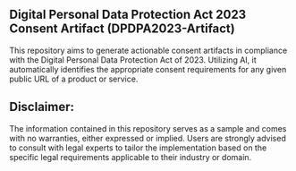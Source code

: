 ## Digital Personal Data Protection Act 2023 Consent Artifact (DPDPA2023-Artifact)
This repository aims to generate actionable consent artifacts in compliance with the Digital Personal Data Protection Act of 2023. Utilizing AI, it automatically identifies the appropriate consent requirements for any given public URL of a product or service.

## Disclaimer:
The information contained in this repository serves as a sample and comes with no warranties, either expressed or implied. Users are strongly advised to consult with legal experts to tailor the implementation based on the specific legal requirements applicable to their industry or domain.

